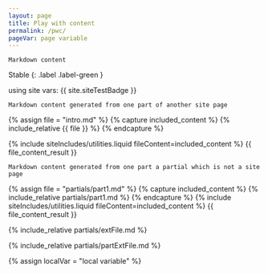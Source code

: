```yaml
---
layout: page
title: Play with content
permalink: /pwc/
pageVar: page variable
---
```


```
Markdown content
```

Stable
{: .label .label-green }

<!--- Markdown comment -->
using site vars: {{ site.siteTestBadge }}

```
Markdown content generated from one part of another site page
```
<!--- Include only part from another md file using a "function" from another liquid file-->
{% assign file = "intro.md" %}
{% capture included_content %}
    {% include_relative {{ file }} %}
{% endcapture %}

{% include siteIncludes/utilities.liquid fileContent=included_content %}
{{ file_content_result }}

```
Markdown content generated from one part a partial which is not a site page
```
<!--- Include part from a partial which is not processed as a page and does not appear in the left sidebar -->
{% assign file = "partials/part1.md" %}
{% capture included_content %}
    {% include_relative partials/part1.md %}
{% endcapture %}
{% include siteIncludes/utilities.liquid fileContent=included_content %}
{{ file_content_result }}

<!--- Include content from a partial which is loaded from an external file (i.e. md file from another public repo+branch) -->
<!--- IMPORTANT!!! THIS CONTENT WILL NOT RETURN ANY RESULT IN ALGOLIA OR SITE SEARCH SINCE IS GENERATED ON CLIENT SIDE --->
<!--- UPDATING ALGOLIA INSTANT SEARCH IS NOT POSSIBLE SINCE WE CANNOT MAKE BACKEND CALLS FROM GITHUB PAGES WITHOUT EXPOSING ALGOLIA WRITE KEY--->
{% include_relative partials/extFile.md %}

<!--- Include content from a partial which is loaded from an external file (i.e. md file from another public repo+branch) -->
{% include_relative partials/partExtFile.md %}


<!--- Use variables in html elements -->
{% assign localVar = "local variable" %}
<script>
    console.log(`site var:{{ site.siteTestVar }}`);
    console.log(`local var:{{ localVar }}`);
    console.log(`page var:{{  page.pageVar  }}`);
</script>




